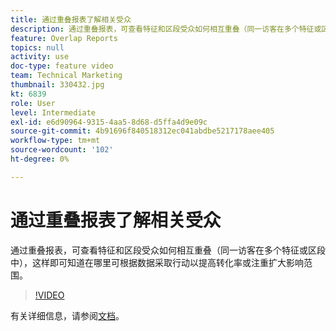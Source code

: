 ```yaml
---
title: 通过重叠报表了解相关受众
description: 通过重叠报表，可查看特征和区段受众如何相互重叠（同一访客在多个特征或区段中），这样即可知道在哪里可根据数据采取行动以提高转化率或注重扩大影响范围。
feature: Overlap Reports
topics: null
activity: use
doc-type: feature video
team: Technical Marketing
thumbnail: 330432.jpg
kt: 6839
role: User
level: Intermediate
exl-id: e6d90964-9315-4aa5-8d68-d5ffa4d9e09c
source-git-commit: 4b91696f840518312ec041abdbe5217178aee405
workflow-type: tm+mt
source-wordcount: '102'
ht-degree: 0%

---
```


# 通过重叠报表了解相关受众

通过重叠报表，可查看特征和区段受众如何相互重叠（同一访客在多个特征或区段中），这样即可知道在哪里可根据数据采取行动以提高转化率或注重扩大影响范围。

>[!VIDEO](https://video.tv.adobe.com/v/345080/?quality=12&learn=on&captions=chi_hans)

有关详细信息，请参阅[文档](https://experienceleague.adobe.com/docs/audience-manager/user-guide/reporting/interactive-and-overlap-reports/dynamic-reports.html?lang=zh-Hans#reporting)。
